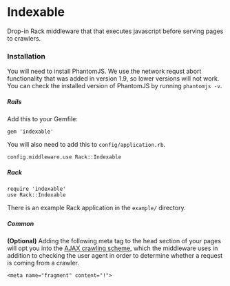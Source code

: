 # Indexable

Drop-in Rack middleware that that executes javascript before serving pages to crawlers.

### Installation

You will need to install PhantomJS. We use the network requst abort functionality that was added in version 1.9, so lower versions will not work. You can check the installed version of PhantomJS by running `phantomjs -v`.

##### Rails

Add this to your Gemfile:

    gem 'indexable'

You will also need to add this to `config/application.rb`.

    config.middleware.use Rack::Indexable

##### Rack

    require 'indexable'
    use Rack::Indexable

There is an example Rack application in the `example/` directory.

##### Common

**(Optional)** Adding the following meta tag to the head section of your pages will opt you into the [AJAX crawling scheme](https://developers.google.com/webmasters/ajax-crawling/docs/specification), which the middleware uses in addition to checking the user agent in order to determine whether a request is coming from a crawler.

    <meta name="fragment" content="!">

